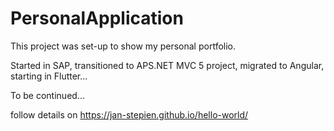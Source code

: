 # PersonalApplication

This project was set-up to show my personal portfolio.

Started in SAP, transitioned to APS.NET MVC 5 project, migrated to Angular, starting in Flutter...

To be continued... 

follow details on https://jan-stepien.github.io/hello-world/

